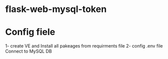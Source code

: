 # flask-web-mysql-token

# Config fiele 

1- create VE and Install all pakeages from requirments file
2- config .env file  Connect to MySQL DB





